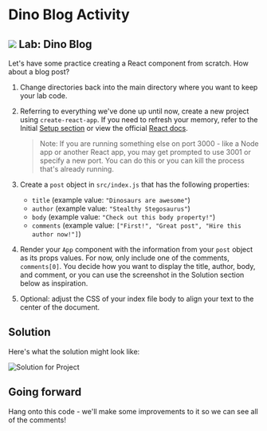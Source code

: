 # Dino Blog Activity

## ![](https://ga-dash.s3.amazonaws.com/production/assets/logo-9f88ae6c9c3871690e33280fcf557f33.png) Lab: Dino Blog

Let's have some practice creating a React component from scratch. How about a blog post?

1. Change directories back into the main directory where you want to keep your lab code.
2. Referring to everything we've done up until now, create a new project using `create-react-app`. If you need to refresh your memory, refer to the Initial [Setup section](https://gasei.gitbook.io/sei/16-react/intro-react/setup) or view the official [React docs](https://reactjs.org/docs/create-a-new-react-app.html#create-react-app).

   > Note: If you are running something else on port 3000 - like a Node app or another React app, you may get prompted to use 3001 or specify a new port. You can do this or you can kill the process that's already running.

3. Create a `post` object in `src/index.js` that has the following properties:
   * `title`  \(example value: `"Dinosaurs are awesome"`\)
   * `author` \(example value: `"Stealthy Stegosaurus"`\)
   * `body` \(example value: `"Check out this body property!"`\)
   * `comments` \(example value: `["First!", "Great post", "Hire this author now!"]`\)
4. Render your `App` component with the information from your `post` object as its props values. For now, only include one of the comments, `comments[0]`. You decide how you want to display the title, author, body, and comment, or you can use the screenshot in the Solution section below as inspiration.
5. Optional: adjust the CSS of your index file body to align your text to the center of the document.

## Solution

Here's what the solution might look like:

![Solution for Project](https://res.cloudinary.com/briezh/image/upload/v1556226300/props_solution_wawthy.png)

## Going forward

Hang onto this code - we'll make some improvements to it so we can see all of the comments!

